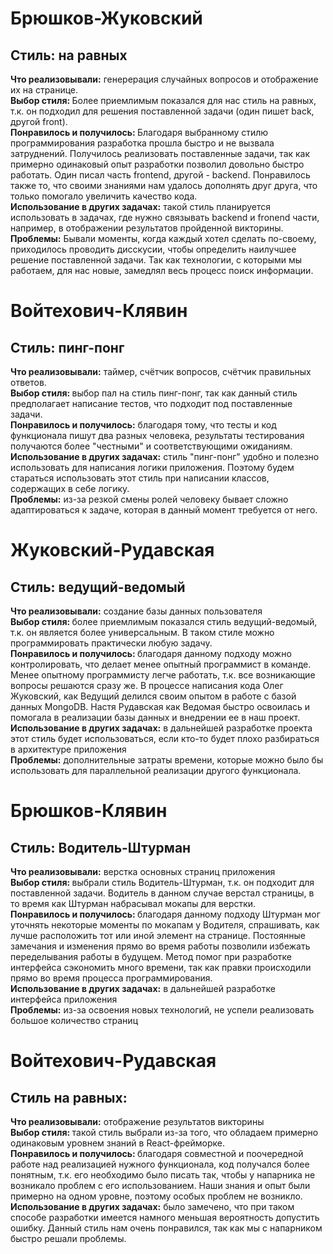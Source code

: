 # Брюшков-Жуковский
## Стиль: на равных 
<b>Что реализовывали:</b> генерерация случайных вопросов и отображение их на странице.  
<b>Выбор стиля: </b> Более приемлимым показался для нас стиль на равных, т.к. он подходил для решения поставленной задачи (один пишет back, другой front).  
<b>Понравилось и получилось: </b>Благодаря выбранному стилю программирования разработка прошла быстро и не вызвала затруднений.  Получилось реализовать поставленные задачи, так как примерно одинаковый опыт разработки позволил довольно быстро работать. Один писал часть frontend, другой - backend. Понравилось также то, что своими знаниями нам удалось дополнять друг друга, что только помогало увеличить качество кода.  
<b>Использование в других задачах:</b> такой стиль планируется использовать в задачах, где нужно связывать backend и fronend части, например, в отображении результатов пройденной викторины.  
<b>Проблемы:</b> Бывали моменты, когда каждый хотел сделать по-своему, приходилось проводить дисскусии, чтобы определить наилучшее решение поставленной задачи. Так как технологии, с которыми мы работаем, для нас новые, замедлял весь процесс поиск информации.

# Войтехович-Клявин
## Стиль: пинг-понг 
<b>Что реализовывали:</b> таймер, счётчик вопросов, счётчик правильных ответов.   
<b>Выбор стиля: </b> выбор пал на стиль пинг-понг, так как данный стиль предполагает написание тестов, что подходит под поставленные задачи.   
<b>Понравилось и получилось:</b> благодаря тому, что тесты и код функционала пишут два разных человека, результаты тестирования получаются более "честными" и соответствующими ожиданиям.   
<b>Использование в других задачах:</b> стиль "пинг-понг" удобно и полезно использовать для написания логики приложения. Поэтому будем стараться использовать этот стиль при написании классов, содержащих в себе логику.    
<b>Проблемы:</b> из-за резкой смены ролей человеку бывает сложно адаптироваться к задаче, которая в данный момент требуется от него.   


# Жуковский-Рудавская
## Стиль: ведущий-ведомый
<b>Что реализовывали:</b> создание базы данных пользователя  
<b>Выбор стиля: </b>более приемлимым показался стиль ведущий-ведомый, т.к. он является более универсальным. В таком стиле можно программировать практически любую задачу.   
<b>Понравилось и получилось: </b> благодаря данному подходу можно контролировать, что делает менее опытный программист в команде. Менее опытному программисту легче работать, т.к. все возникающие вопросы решаются сразу же.  В процессе написания кода Олег Жуковский, как Ведущий делился своим опытом в работе с базой данных MongoDB. Настя Рудавская как Ведомая быстро освоилась и помогала в реализации базы данных и внедрении ее в наш проект.   
<b>Использование в других задачах:</b> в дальнейшей разработке проекта этот стиль будет использоваться, если кто-то будет плохо разбираться в архитектуре приложения   
<b>Проблемы:</b> дополнительные затраты времени, которые можно было бы использовать для параллельной реализации другого функционала.

# Брюшков-Клявин
## Стиль: Водитель-Штурман
<b>Что реализовывали:</b> верстка основных страниц приложения   
<b>Выбор стиля: </b>выбрали стиль Водитель-Штурман, т.к. он подходит для поставленной задачи. Водитель в данном случае верстал страницы, в то время как Штурман набрасывал мокапы для верстки.   
<b>Понравилось и получилось: </b> благодаря данному подходу Штурман мог уточнять некоторые моменты по мокапам у Водителя, спрашивать, как лучше расположить тот или иной элемент на странице. Постоянные замечания и изменения прямо во время работы позволили избежать переделывания работы в будущем. Метод помог при разработке интерфейса сэкономить много времени, так как правки происходили прямо во время процесса программирования.  
<b>Использование в других задачах:</b> в дальнейшей разработке интерфейса приложения   
<b>Проблемы:</b> из-за освоения новых технологий, не успели реализовать большое количество страниц

# Войтехович-Рудавская
## Стиль на равных: 
<b>Что реализовывали:</b> отображение результатов викторины   
<b>Выбор стиля: </b> такой стиль выбрали из-за того, что обладаем примерно одинаковым уровнем знаний в React-фрейморке.  
<b>Понравилось и получилось: </b> благодаря совместной и поочередной работе над реализацией нужного функционала, код получался более понятным, т.к. его необходимо было писать так, чтобы у напарника не возникало проблем с его использованием. Наши знания и опыт были примерно на одном уровне, поэтому особых проблем не возникло.  
<b>Использование в других задачах:</b> было замечено, что при таком способе разработки имеется намного меньшая вероятность допустить ошибку. Данный стиль нам очень понравился, так как мы с напарником быстро решали проблемы.